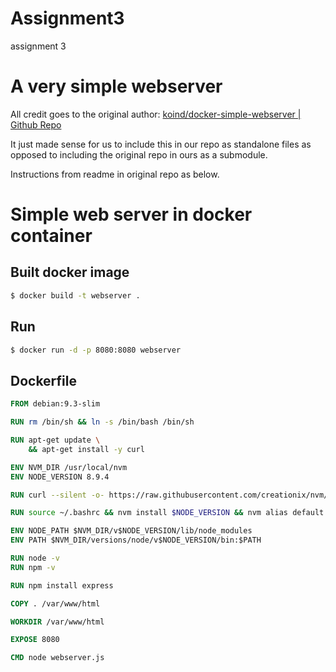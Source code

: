 # Assignment3
assignment 3

# A very simple webserver

All credit goes to the original author:
[koind/docker-simple-webserver | Github Repo](https://github.com/koind/docker-simple-webserver)

It just made sense for us to include this in our repo as standalone files as opposed to including the original repo in ours as a submodule.

Instructions from readme in original repo as below.

# Simple web server in docker container

## Built docker image
```sh
$ docker build -t webserver .
```

## Run
```sh
$ docker run -d -p 8080:8080 webserver
```

## Dockerfile

```dockerfile
FROM debian:9.3-slim

RUN rm /bin/sh && ln -s /bin/bash /bin/sh

RUN apt-get update \
    && apt-get install -y curl

ENV NVM_DIR /usr/local/nvm
ENV NODE_VERSION 8.9.4

RUN curl --silent -o- https://raw.githubusercontent.com/creationix/nvm/v0.31.2/install.sh | bash

RUN source ~/.bashrc && nvm install $NODE_VERSION && nvm alias default $NODE_VERSION && nvm use default

ENV NODE_PATH $NVM_DIR/v$NODE_VERSION/lib/node_modules
ENV PATH $NVM_DIR/versions/node/v$NODE_VERSION/bin:$PATH

RUN node -v
RUN npm -v

RUN npm install express

COPY . /var/www/html

WORKDIR /var/www/html

EXPOSE 8080

CMD node webserver.js
```

